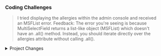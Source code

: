 ### Coding Challenges

> I tried displaying the allergies within the admin console and received an MSFList error. Feedback: The error you're seeing is because MultiSelectField returns a list-like object (MSFList) which doesn't have an .all() method. 
Instead, you should iterate directly over the allergies attribute without calling .all().


<details>

<summary>Project Changes</summary>

> 10/25/24

- [x] Sample Recipes added at admin console
- [x] Search functionality. User can search by title or ingredient.
- [x] Users can add a recipe from their profile. Some logic built into view to break steps and ingredients into separate line based on '\n' characters

> 10/24/24

- [x] Additional profile fields can be updated. First and Last name
- [x] Users can add profile images

> 10/22/24

- [x] Moved User creation and allergy customization to this testenv

</details>
